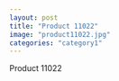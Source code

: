 ```yaml
---
layout: post
title: "Product 11022"
image: "product11022.jpg"
categories: "category1"
---
```

Product 11022
